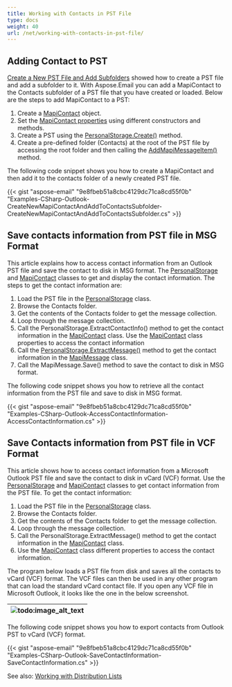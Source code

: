 ```yaml
---
title: Working with Contacts in PST File
type: docs
weight: 40
url: /net/working-with-contacts-in-pst-file/
---
```



## **Adding Contact to PST**
[Create a New PST File and Add Subfolders](/email/net/create-new-pst-file-and-add-subfolders/#creating-a-new-pst-file-and-add-subfolders) showed how to create a PST file and add a subfolder to it. With Aspose.Email you can add a MapiContact to the Contacts subfolder of a PST file that you have created or loaded. Below are the steps to add MapiContact to a PST:

1. Create a [MapiContact](https://reference.aspose.com/email/net/aspose.email.mapi/mapicontact) object.
1. Set the [MapiContact properties](https://reference.aspose.com/email/net/aspose.email.mapi/mapicontact/properties/index) using different constructors and methods.
1. Create a PST using the [PersonalStorage.Create()](https://reference.aspose.com/email/net/aspose.email.storage.pst/personalstorage/methods/create/index) method.
1. Create a pre-defined folder (Contacts) at the root of the PST file by accessing the root folder and then calling the [AddMapiMessageItem()](https://reference.aspose.com/email/net/aspose.email.storage.pst/folderinfo/methods/addmapimessageitem) method.

The following code snippet shows you how to create a MapiContact and then add it to the contacts folder of a newly created PST file.



{{< gist "aspose-email" "9e8fbeb51a8cbc4129dc71ca8cd55f0b" "Examples-CSharp-Outlook-CreateNewMapiContactAndAddToContactsSubfolder-CreateNewMapiContactAndAddToContactsSubfolder.cs" >}}
## **Save contacts information from PST file in MSG Format**
This article explains how to access contact information from an Outlook PST file and save the contact to disk in MSG format. The [PersonalStorage](https://reference.aspose.com/email/net/aspose.email.storage.pst/personalstorage) and [MapiContact](https://reference.aspose.com/email/net/aspose.email.mapi/mapicontact) classes to get and display the contact information. The steps to get the contact information are:

1. Load the PST file in the [PersonalStorage](https://reference.aspose.com/email/net/aspose.email.storage.pst/personalstorage) class.
1. Browse the Contacts folder.
1. Get the contents of the Contacts folder to get the message collection.
1. Loop through the message collection.
1. Call the PersonalStorage.ExtractContactInfo() method to get the contact information in the [MapiContact](https://reference.aspose.com/email/net/aspose.email.mapi/mapicontact) class. Use the [MapiContact](https://reference.aspose.com/email/net/aspose.email.mapi/mapicontact) class properties to access the contact information
1. Call the [PersonalStorage.ExtractMessage()](https://reference.aspose.com/email/net/aspose.email.storage.pst/personalstorage/methods/extractmessage/index) method to get the contact information in the [MapiMessage](https://reference.aspose.com/email/net/aspose.email.mapi/mapicontact) class.
1. Call the MapiMessage.Save() method to save the contact to disk in MSG format.

The following code snippet shows you how to retrieve all the contact information from the PST file and save to disk in MSG format.



{{< gist "aspose-email" "9e8fbeb51a8cbc4129dc71ca8cd55f0b" "Examples-CSharp-Outlook-AccessContactInformation-AccessContactInformation.cs" >}}
## **Save Contacts information from PST file in VCF Format**
This article shows how to access contact information from a Microsoft Outlook PST file and save the contact to disk in vCard (VCF) format. Use the [PersonalStorage](https://reference.aspose.com/email/net/aspose.email.storage.pst/personalstorage) and [MapiContact](https://reference.aspose.com/email/net/aspose.email.mapi/mapicontact) classes to get contact information from the PST file. To get the contact information:

1. Load the PST file in the [PersonalStorage](https://reference.aspose.com/email/net/aspose.email.storage.pst/personalstorage) class.
1. Browse the Contacts folder.
1. Get the contents of the Contacts folder to get the message collection.
1. Loop through the message collection.
1. Call the PersonalStorage.ExtractMessage() method to get the contact information in the [MapiContact](https://reference.aspose.com/email/net/aspose.email.mapi/mapicontact) class.
1. Use the [MapiContact](https://reference.aspose.com/email/net/aspose.email.mapi/mapicontact) class different properties to access the contact information.

The program below loads a PST file from disk and saves all the contacts to vCard (VCF) format. The VCF files can then be used in any other program that can load the standard vCard contact file. If you open any VCF file in Microsoft Outlook, it looks like the one in the below screenshot.

|![todo:image_alt_text](working-with-contacts-in-pst-file_1.png)|
| :- |
The following code snippet shows you how to export contacts from Outlook PST to vCard (VCF) format.



{{< gist "aspose-email" "9e8fbeb51a8cbc4129dc71ca8cd55f0b" "Examples-CSharp-Outlook-SaveContactInformation-SaveContactInformation.cs" >}}

See also: [Working with Distribution Lists](/email//net/working-with-distribution-lists-in-pst/)

